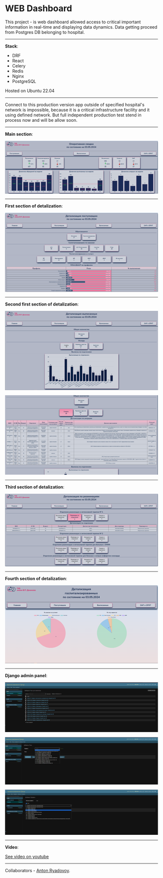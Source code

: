 # WEB Dashboard

This project - is web dashboard allowed access to critical important information in real-time
and displaying data dynamics.
Data getting proceed from Postgres DB belonging to hospital.
___
**Stack**:
- DRF
- React 
- Celery
- Redis
- Nginx
- PostgreSQL

Hosted on Ubuntu 22.04
___
Connect to this production version app outside of specified hospital's network is impossible,  because it is a critical infrastructure facility and it using defined network.
But full independent production test stend in process now and will be allow soon.
___
**Main section**:

![Image alt](https://github.com/vlf0/Dashboard_media/blob/main/media/Screenshot_2.png)
___
**First section of detalization**:

![Image alt](https://github.com/vlf0/Dashboard_media/blob/main/media/Screenshot_3.png)
___
**Second first section of detalization**:

![Image alt](https://github.com/vlf0/Dashboard_media/blob/main/media/Screenshot_4.png)

![Image alt](https://github.com/vlf0/Dashboard_media/blob/main/media/Screenshot_5.png)
___
**Third section of detalization**:

![Image alt](https://github.com/vlf0/Dashboard_media/blob/main/media/Screenshot_6.png)
___
**Fourth section of detalization**:

![Image alt](https://github.com/vlf0/Dashboard_media/blob/main/media/Screenshot_7.png)
___
**Django admin panel**:

![Image alt](https://github.com/vlf0/Dashboard_media/blob/main/media/Screenshot_8.png)

![Image alt](https://github.com/vlf0/Dashboard_media/blob/main/media/Screenshot_9.png)

![Image alt](https://github.com/vlf0/Dashboard_media/blob/main/media/Screenshot_10.png)
___
**Video**:

[See video on youtube](https://youtu.be/5iOVHWt5Nmo/)
___
Collaborators - [Anton Ryadovoy](https://github.com/AntonRyadovoy).
